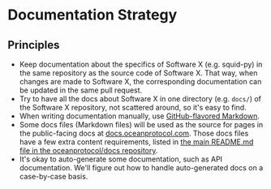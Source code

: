 # Documentation Strategy

## Principles

* Keep documentation about the specifics of Software X (e.g. squid-py) in the same repository as the source code of Software X. That way, when changes are made to Software X, the corresponding documentation can be updated in the same pull request.
* Try to have all the docs about Software X in one directory (e.g. `docs/`) of the Software X repository, not scattered around, so it's easy to find.
* When writing documentation manually, use [GitHub-flavored Markdown](https://help.github.com/articles/about-writing-and-formatting-on-github/).
* Some docs files (Markdown files) will be used as the source for pages in the public-facing docs at [docs.oceanprotocol.com](https://docs.oceanprotocol.com/). Those docs files have a few extra content requirements, listed in [the main README.md file in the oceanprotocol/docs repository](https://github.com/oceanprotocol/docs/blob/master/README.md).
* It's okay to auto-generate some documentation, such as API documentation. We'll figure out how to handle auto-generated docs on a case-by-case basis.
